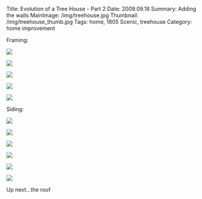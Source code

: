 Title: Evolution of a Tree House - Part 2
Date: 2009.09.18
Summary: Adding the walls
MainImage: /img/treehouse.jpg
Thumbnail: /img/treehouse_thumb.jpg
Tags: home, 1805 Scenic, treehouse
Category: home improvement

Framing:
<p><img src="/img/treehouse/framing.jpg" class="smallimg" /></p>
<p><img src="/img/treehouse/framing2.jpg" class="smallimg" /></p>
<p><img src="/img/treehouse/framing3.jpg" class="smallimg" /></p>
<p><img src="/img/treehouse/three_framed_walls.jpg" class="smallimg" /></p>
<p><img src="/img/treehouse/from_afar1.jpg" class="smallimg" /></p>

Siding:
<p><img src="/img/treehouse/inside.jpg" class="smallimg" /></p>
<p><img src="/img/treehouse/inside2.jpg" class="smallimg" /></p>
<p><img src="/img/treehouse/inside3.jpg" class="smallimg" /></p>
<p><img src="/img/treehouse/looking_up.jpg" class="smallimg" /></p>
<p><img src="/img/treehouse/walls_done.jpg" class="smallimg" /></p>
<p><img src="/img/treehouse/from_afar.jpg" class="smallimg" /></p>

Up next...the roof
